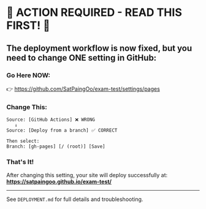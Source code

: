 # 🚨 ACTION REQUIRED - READ THIS FIRST! 🚨

## The deployment workflow is now fixed, but you need to change ONE setting in GitHub:

### Go Here NOW:
👉 https://github.com/SatPaingOo/exam-test/settings/pages

### Change This:
```
Source: [GitHub Actions] ❌ WRONG
   ↓
Source: [Deploy from a branch] ✅ CORRECT

Then select:
Branch: [gh-pages] [/ (root)] [Save]
```

### That's It!
After changing this setting, your site will deploy successfully at:
**https://satpaingoo.github.io/exam-test/**

---

See `DEPLOYMENT.md` for full details and troubleshooting.
